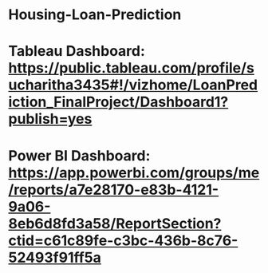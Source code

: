 # Housing-Loan-Prediction
# Tableau Dashboard: https://public.tableau.com/profile/sucharitha3435#!/vizhome/LoanPrediction_FinalProject/Dashboard1?publish=yes
# Power BI Dashboard: https://app.powerbi.com/groups/me/reports/a7e28170-e83b-4121-9a06-8eb6d8fd3a58/ReportSection?ctid=c61c89fe-c3bc-436b-8c76-52493f91ff5a

